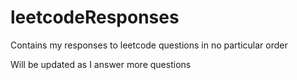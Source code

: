 # leetcodeResponses
Contains my responses to leetcode questions in no particular order

Will be updated as I answer more questions